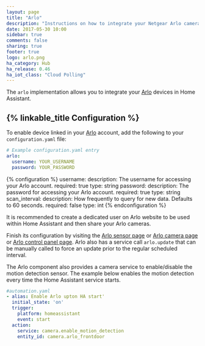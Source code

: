 ```yaml
---
layout: page
title: "Arlo"
description: "Instructions on how to integrate your Netgear Arlo cameras within Home Assistant."
date: 2017-05-30 10:00
sidebar: true
comments: false
sharing: true
footer: true
logo: arlo.png
ha_category: Hub
ha_release: 0.46
ha_iot_class: "Cloud Polling"
---
```


The `arlo` implementation allows you to integrate your [Arlo](https://arlo.netgear.com/) devices in Home Assistant.

## {% linkable_title Configuration %}

To enable device linked in your [Arlo](https://arlo.netgear.com/) account, add the following to your `configuration.yaml` file:

```yaml
# Example configuration.yaml entry
arlo:
  username: YOUR_USERNAME
  password: YOUR_PASSWORD
```

{% configuration %}
username:
  description: The username for accessing your Arlo account.
  required: true
  type: string
password:
  description: The password for accessing your Arlo account.
  required: true
  type: string
scan_interval:
  description: How frequently to query for new data. Defaults to 60 seconds.
  required: false
  type: int
{% endconfiguration %}

It is recommended to create a dedicated user on Arlo website to be used within Home Assistant and then share your Arlo cameras.

Finish its configuration by visiting the [Arlo sensor page](/components/sensor.arlo/) or [Arlo camera page](/components/camera.arlo/) or [Arlo control panel page](/components/alarm_control_panel.arlo/). Arlo also has a service call `arlo.update` that can be manually called to force an update prior to the regular scheduled interval.

The Arlo component also provides a camera service to enable/disable the motion detection sensor. The example below enables the motion detection every time the Home Assistant service starts.

```yaml
#automation.yaml
- alias: Enable Arlo upton HA start'
  initial_state: 'on'
  trigger:
    platform: homeassistant
    event: start
  action:
    service: camera.enable_motion_detection
    entity_id: camera.arlo_frontdoor
```
